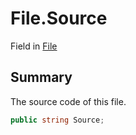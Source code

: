 # File.Source

Field in [File](api/csharp/yarn.compiler.compilationjob.file.md)

## Summary


The source code of this file.


```csharp
public string Source;
```

